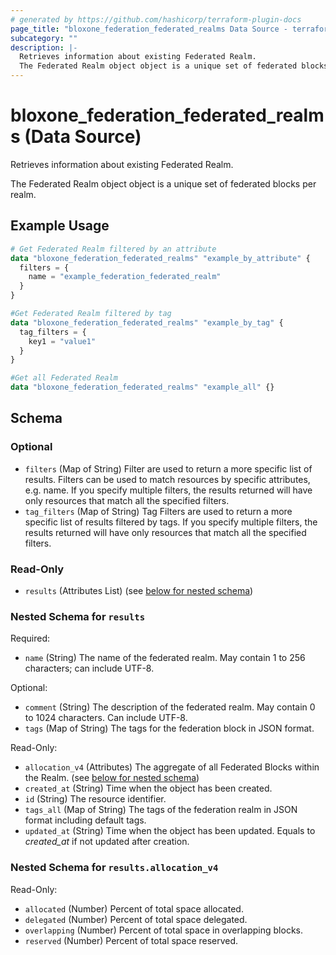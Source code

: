```yaml
---
# generated by https://github.com/hashicorp/terraform-plugin-docs
page_title: "bloxone_federation_federated_realms Data Source - terraform-provider-bloxone"
subcategory: ""
description: |-
  Retrieves information about existing Federated Realm.
  The Federated Realm object object is a unique set of federated blocks per realm.
---
```


# bloxone_federation_federated_realms (Data Source)

Retrieves information about existing Federated Realm.

The Federated Realm object object is a unique set of federated blocks per realm.

## Example Usage

```terraform
# Get Federated Realm filtered by an attribute
data "bloxone_federation_federated_realms" "example_by_attribute" {
  filters = {
    name = "example_federation_federated_realm"
  }
}

#Get Federated Realm filtered by tag
data "bloxone_federation_federated_realms" "example_by_tag" {
  tag_filters = {
    key1 = "value1"
  }
}

#Get all Federated Realm
data "bloxone_federation_federated_realms" "example_all" {}
```

<!-- schema generated by tfplugindocs -->
## Schema

### Optional

- `filters` (Map of String) Filter are used to return a more specific list of results. Filters can be used to match resources by specific attributes, e.g. name. If you specify multiple filters, the results returned will have only resources that match all the specified filters.
- `tag_filters` (Map of String) Tag Filters are used to return a more specific list of results filtered by tags. If you specify multiple filters, the results returned will have only resources that match all the specified filters.

### Read-Only

- `results` (Attributes List) (see [below for nested schema](#nestedatt--results))

<a id="nestedatt--results"></a>
### Nested Schema for `results`

Required:

- `name` (String) The name of the federated realm. May contain 1 to 256 characters; can include UTF-8.

Optional:

- `comment` (String) The description of the federated realm. May contain 0 to 1024 characters. Can include UTF-8.
- `tags` (Map of String) The tags for the federation block in JSON format.

Read-Only:

- `allocation_v4` (Attributes) The aggregate of all Federated Blocks within the Realm. (see [below for nested schema](#nestedatt--results--allocation_v4))
- `created_at` (String) Time when the object has been created.
- `id` (String) The resource identifier.
- `tags_all` (Map of String) The tags of the federation realm in JSON format including default tags.
- `updated_at` (String) Time when the object has been updated. Equals to _created_at_ if not updated after creation.

<a id="nestedatt--results--allocation_v4"></a>
### Nested Schema for `results.allocation_v4`

Read-Only:

- `allocated` (Number) Percent of total space allocated.
- `delegated` (Number) Percent of total space delegated.
- `overlapping` (Number) Percent of total space in overlapping blocks.
- `reserved` (Number) Percent of total space reserved.
